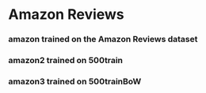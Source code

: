 # Amazon Reviews

### amazon trained on the Amazon Reviews dataset
### amazon2 trained on 500train
### amazon3 trained on 500trainBoW
